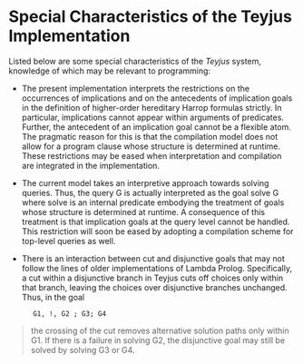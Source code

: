 # Special Characteristics of the Teyjus Implementation #

Listed below are some special characteristics of the _Teyjus_ system, knowledge of which may be relevant to programming:

  * The present implementation interprets the restrictions on the occurrences of implications and on the antecedents of implication goals in the definition of higher-order hereditary Harrop formulas strictly. In particular, implications cannot appear within arguments of predicates. Further, the antecedent of an implication goal cannot be a flexible atom. The pragmatic reason for this is that the compilation model does not allow for a program clause whose structure is determined at runtime. These restrictions may be eased when interpretation and compilation are integrated in the implementation.

  * The current model takes an interpretive approach towards solving queries. Thus, the query G is actually interpreted as the goal solve G where solve is an internal predicate embodying the treatment of goals whose structure is determined at runtime. A consequence of this treatment is that implication goals at the query level cannot be handled. This restriction will soon be eased by adopting a compilation scheme for top-level queries as well.

  * There is an interaction between cut and disjunctive goals that may not follow the lines of older implementations of Lambda Prolog. Specifically, a cut within a disjunctive branch in Teyjus cuts off choices only within that branch, leaving the choices over disjunctive branches unchanged. Thus, in the goal
```
      G1, !, G2 ; G3; G4
```

> the crossing of the cut removes alternative solution paths only within G1. If there is a failure in solving G2, the disjunctive goal may still be solved by solving G3 or G4.